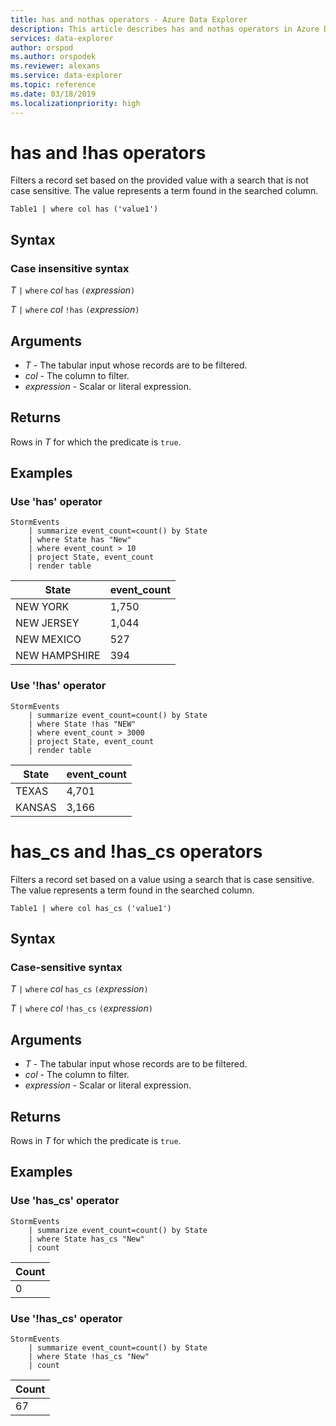 ```yaml
---
title: has and nothas operators - Azure Data Explorer
description: This article describes has and nothas operators in Azure Data Explorer.
services: data-explorer
author: orspod
ms.author: orspodek
ms.reviewer: alexans
ms.service: data-explorer
ms.topic: reference
ms.date: 03/18/2019
ms.localizationpriority: high
---
```

# has and !has operators

Filters a record set based on the provided value with a search that is not case sensitive. The value represents a term found in the searched column.

```kusto
Table1 | where col has ('value1')
```
 
## Syntax

### Case insensitive syntax

*T* `|` `where` *col* `has` `(`*expression*`)`   
 
*T* `|` `where` *col* `!has` `(`*expression*`)`   

## Arguments

* *T* - The tabular input whose records are to be filtered.
* *col* - The column to filter.
* *expression* - Scalar or literal expression.

## Returns

Rows in *T* for which the predicate is `true`.

## Examples  

### Use 'has' operator

```kusto
StormEvents
    | summarize event_count=count() by State
    | where State has "New"
    | where event_count > 10
    | project State, event_count
    | render table
```

|State|event_count|
|-----|-----------|
|NEW YORK|1,750|
|NEW JERSEY|1,044|
|NEW MEXICO|527|
|NEW HAMPSHIRE|394|  

### Use '!has' operator

```kusto
StormEvents
    | summarize event_count=count() by State
    | where State !has "NEW"
    | where event_count > 3000
    | project State, event_count
    | render table
```

|State|event_count|
|-----|-----------|
|TEXAS|4,701|
|KANSAS|3,166| 

# has_cs and !has_cs operators

Filters a record set based on a value using a search that is case sensitive. The value represents a term found in the searched column.

```kusto
Table1 | where col has_cs ('value1')
```
 
## Syntax

### Case-sensitive syntax

*T* `|` `where` *col* `has_cs` `(`*expression*`)`   

*T* `|` `where` *col* `!has_cs` `(`*expression*`)`  

## Arguments

* *T* - The tabular input whose records are to be filtered.
* *col* - The column to filter.
* *expression* - Scalar or literal expression.

## Returns

Rows in *T* for which the predicate is `true`.

## Examples  

### Use 'has_cs' operator

```kusto
StormEvents
    | summarize event_count=count() by State
    | where State has_cs "New"
    | count
```

|Count|
|-----|
|0|

### Use '!has_cs' operator

```kusto
StormEvents
    | summarize event_count=count() by State
    | where State !has_cs "New"
    | count
```

|Count|
|-----|
|67|